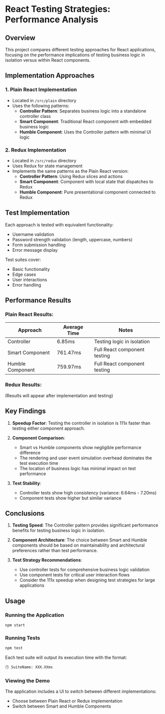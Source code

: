 # React Testing Strategies: Performance Analysis

## Overview
This project compares different testing approaches for React applications, focusing on the performance implications of testing business logic in isolation versus within React components.

## Implementation Approaches

### 1. Plain React Implementation
- Located in `/src/plain` directory
- Uses the following patterns:
  - **Controller Pattern**: Separates business logic into a standalone controller class
  - **Smart Component**: Traditional React component with embedded business logic
  - **Humble Component**: Uses the Controller pattern with minimal UI logic

### 2. Redux Implementation
- Located in `/src/redux` directory
- Uses Redux for state management
- Implements the same patterns as the Plain React version:
  - **Controller Pattern**: Using Redux slices and actions
  - **Smart Component**: Component with local state that dispatches to Redux
  - **Humble Component**: Pure presentational component connected to Redux

## Test Implementation

Each approach is tested with equivalent functionality:
- Username validation
- Password strength validation (length, uppercase, numbers)
- Form submission handling
- Error message display

Test suites cover:
- Basic functionality
- Edge cases
- User interactions
- Error handling

## Performance Results

### Plain React Results:

| Approach          | Average Time | Notes                           |
|------------------|--------------|--------------------------------|
| Controller       | 6.85ms       | Testing logic in isolation     |
| Smart Component  | 761.47ms     | Full React component testing   |
| Humble Component | 759.97ms     | Full React component testing   |

### Redux Results:
(Results will appear after implementation and testing)

## Key Findings

1. **Speedup Factor**: Testing the controller in isolation is 111x faster than testing either component approach.

2. **Component Comparison**: 
   - Smart vs Humble components show negligible performance difference
   - The rendering and user event simulation overhead dominates the test execution time
   - The location of business logic has minimal impact on test performance

3. **Test Stability**:
   - Controller tests show high consistency (variance: 6.64ms - 7.20ms)
   - Component tests show higher but similar variance

## Conclusions

1. **Testing Speed**: The Controller pattern provides significant performance benefits for testing business logic in isolation.

2. **Component Architecture**: The choice between Smart and Humble components should be based on maintainability and architectural preferences rather than test performance.

3. **Test Strategy Recommendations**:
   - Use controller tests for comprehensive business logic validation
   - Use component tests for critical user interaction flows
   - Consider the 111x speedup when designing test strategies for large applications

## Usage

### Running the Application
```bash
npm start
```

### Running Tests
```bash
npm test
```

Each test suite will output its execution time with the format:
```
🕒 SuiteName: XXX.XXms
```

### Viewing the Demo
The application includes a UI to switch between different implementations:
- Choose between Plain React or Redux implementation
- Switch between Smart and Humble Components
